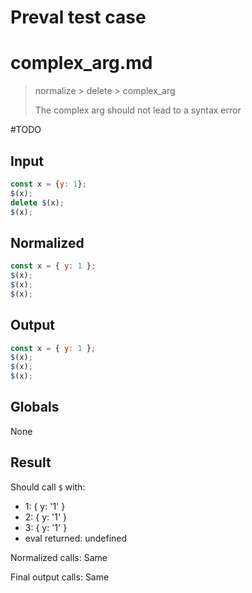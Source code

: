 # Preval test case

# complex_arg.md

> normalize > delete > complex_arg
>
> The complex arg should not lead to a syntax error

#TODO

## Input

`````js filename=intro
const x = {y: 1};
$(x);
delete $(x);
$(x);
`````

## Normalized

`````js filename=intro
const x = { y: 1 };
$(x);
$(x);
$(x);
`````

## Output

`````js filename=intro
const x = { y: 1 };
$(x);
$(x);
$(x);
`````

## Globals

None

## Result

Should call `$` with:
 - 1: { y: '1' }
 - 2: { y: '1' }
 - 3: { y: '1' }
 - eval returned: undefined

Normalized calls: Same

Final output calls: Same
